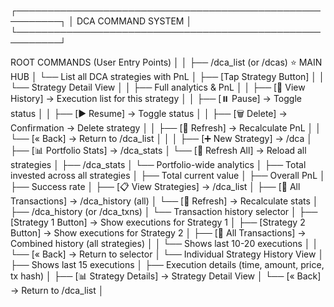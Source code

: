 ┌─────────────────────────────────────────────────────────┐
│                    DCA COMMAND SYSTEM                    │
└─────────────────────────────────────────────────────────┘

ROOT COMMANDS (User Entry Points)
│
│
├── /dca_list (or /dcas) ⭐ MAIN HUB
│   └── List all DCA strategies with PnL
│       ├── [Tap Strategy Button]
│       │   └── Strategy Detail View
│       │       ├── Full analytics & PnL
│       │       ├── [📜 View History] → Execution list for this strategy
│       │       ├── [⏸️ Pause] → Toggle status
│       │       ├── [▶️ Resume] → Toggle status
│       │       ├── [🗑️ Delete] → Confirmation → Delete strategy
│       │       ├── [🔄 Refresh] → Recalculate PnL
│       │       └── [« Back] → Return to /dca_list
│       │
│       ├── [➕ New Strategy] → /dca
│       ├── [📊 Portfolio Stats] → /dca_stats
│       └── [🔄 Refresh All] → Reload all strategies
│
├── /dca_stats
│   └── Portfolio-wide analytics
│       ├── Total invested across all strategies
│       ├── Total current value
│       ├── Overall PnL
│       ├── Success rate
│       ├── [📋 View Strategies] → /dca_list
│       ├── [📜 All Transactions] → /dca_history (all)
│       └── [🔄 Refresh] → Recalculate stats
│
├── /dca_history (or /dca_txns)
│   └── Transaction history selector
│       ├── [Strategy 1 Button] → Show executions for Strategy 1
│       ├── [Strategy 2 Button] → Show executions for Strategy 2
│       ├── [📜 All Transactions] → Combined history (all strategies)
│       │   └── Shows last 10-20 executions
│       │       └── [« Back] → Return to selector
│       └── Individual Strategy History View
│           ├── Shows last 15 executions
│           ├── Execution details (time, amount, price, tx hash)
│           ├── [📊 Strategy Details] → Strategy Detail View
│           └── [« Back] → Return to /dca_list
│
